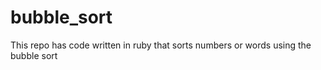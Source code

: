 # bubble_sort

This repo has code written in ruby that sorts numbers or words using the bubble sort

